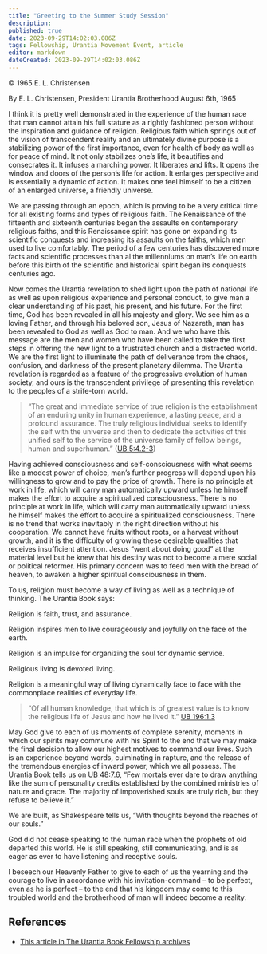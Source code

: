 ```yaml
---
title: "Greeting to the Summer Study Session"
description: 
published: true
date: 2023-09-29T14:02:03.086Z
tags: Fellowship, Urantia Movement Event, article
editor: markdown
dateCreated: 2023-09-29T14:02:03.086Z
---
```


<p class="v-card v-sheet theme--light grey lighten-3 px-2">© 1965 E. L. Christensen</p>

By E. L. Christensen, President
Urantia Brotherhood
August 6th, 1965

I think it is pretty well demonstrated in the experience of the human race that man cannot attain his full stature as a rightly fashioned person without the inspiration and guidance of religion. Religious faith which springs out of the vision of transcendent reality and an ultimately divine purpose is a stabilizing power of the first importance, even for health of body as well as for peace of mind. It not only stabilizes one’s life, it beautifies and consecrates it. It infuses a marching power. It liberates and lifts. It opens the window and doors of the person’s life for action. It enlarges perspective and is essentially a dynamic of action. It makes one feel himself to be a citizen of an enlarged universe, a friendly universe.

We are passing through an epoch, which is proving to be a very critical time for all existing forms and types of religious faith. The Renaissance of the fifteenth and sixteenth centuries began the assaults on contemporary religious faiths, and this Renaissance spirit has gone on expanding its scientific conquests and increasing its assaults on the faiths, which men used to live comfortably. The period of a few centuries has discovered more facts and scientific processes than al the millenniums on man’s life on earth before this birth of the scientific and historical spirit began its conquests centuries ago.

Now comes the Urantia revelation to shed light upon the path of national life as well as upon religious experience and personal conduct, to give man a clear understanding of his past, his present, and his future. For the first time, God has been revealed in all his majesty and glory. We see him as a loving Father, and through his beloved son, Jesus of Nazareth, man has been revealed to God as well as God to man. And we who have this message are the men and women who have been called to take the first steps in offering the new light to a frustrated church and a distracted world. We are the first light to illuminate the path of deliverance from the chaos, confusion, and darkness of the present planetary dilemma. The Urantia revelation is regarded as a feature of the progressive evolution of human society, and ours is the transcendent privilege of presenting this revelation to the peoples of a strife-torn world.

> “The great and immediate service of true religion is the establishment of an enduring unity in human experience, a lasting peace, and a profound assurance. The truly religious individual seeks to identify the self with the universe and then to dedicate the activities of this unified self to the service of the universe family of fellow beings, human and superhuman.” ([UB 5:4.2-3](/en/The_Urantia_Book/5#p4_2))

Having achieved consciousness and self-consciousness with what seems like a modest power of choice, man’s further progress will depend upon his willingness to grow and to pay the price of growth. There is no principle at work in life, which will carry man automatically upward unless he himself makes the effort to acquire a spiritualized consciousness. There is no principle at work in life, which will carry man automatically upward unless he himself makes the effort to acquire a spiritualized consciousness. There is no trend that works inevitably in the right direction without his cooperation. We cannot have fruits without roots, or a harvest without growth, and it is the difficulty of growing these desirable qualities that receives insufficient attention. Jesus “went about doing good” at the material level but he knew that his destiny was not to become a mere social or political reformer. His primary concern was to feed men with the bread of heaven, to awaken a higher spiritual consciousness in them.

To us, religion must become a way of living as well as a technique of thinking. The Urantia Book says:

Religion is faith, trust, and assurance.

Religion inspires men to live courageously and joyfully on the face of the earth.

Religion is an impulse for organizing the soul for dynamic service. 

Religious living is devoted living.

Religion is a meaningful way of living dynamically face to face with the commonplace realities of everyday life.

> “Of all human knowledge, that which is of greatest value is to know the religious life of Jesus and how he lived it.” [UB 196:1.3](/en/The_Urantia_Book/196#p1_3)

May God give to each of us moments of complete serenity, moments in which our spirits may commune with his Spirit to the end that we may make the final decision to allow our highest motives to command our lives. Such is an experience beyond words, culminating in rapture, and the release of the tremendous energies of inward power, which we all possess. The Urantia Book tells us on [UB 48:7.6](/en/The_Urantia_Book/48#p7_6), “Few mortals ever dare to draw anything like the sum of personality credits established by the combined ministries of nature and grace. The majority of impoverished souls are truly rich, but they refuse to believe it.”

We are built, as Shakespeare tells us, “With thoughts beyond the reaches of our souls.”

God did not cease speaking to the human race when the prophets of old departed this world. He is still speaking, still communicating, and is as eager as ever to have listening and receptive souls.

I beseech our Heavenly Father to give to each of us the yearning and the courage to live in accordance with his invitation-command – to be perfect, even as he is perfect – to the end that his kingdom may come to this troubled world and the brotherhood of man will indeed become a reality.

## References

* [This article in The Urantia Book Fellowship archives](https://archive.urantiabook.org/archive/history/christy_address080665.htm)